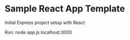 Sample React App Template
========

Initial Express project setup with React

Run: node app.js
localhost:3000